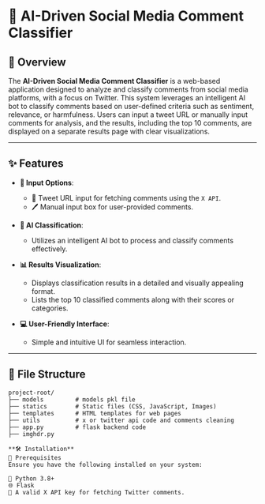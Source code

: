 # 🚀 AI-Driven Social Media Comment Classifier

## 🌟 Overview  
The **AI-Driven Social Media Comment Classifier** is a web-based application designed to analyze and classify comments from social media platforms, with a focus on Twitter. This system leverages an intelligent AI bot to classify comments based on user-defined criteria such as sentiment, relevance, or harmfulness. Users can input a tweet URL or manually input comments for analysis, and the results, including the top 10 comments, are displayed on a separate results page with clear visualizations.

---

## ✨ Features  
- **📝 Input Options**:  
  - 📎 Tweet URL input for fetching comments using the `X API`.  
  - 🖊️ Manual input box for user-provided comments.  

- **🤖 AI Classification**:  
  - Utilizes an intelligent AI bot to process and classify comments effectively.  

- **📊 Results Visualization**:  
  - Displays classification results in a detailed and visually appealing format.  
  - Lists the top 10 classified comments along with their scores or categories.  

- **💻 User-Friendly Interface**:  
  - Simple and intuitive UI for seamless interaction.  

---

## 📂 File Structure  
```plaintext
project-root/
├── models         # models pkl file
├── statics        # Static files (CSS, JavaScript, Images)
├── templates      # HTML templates for web pages
├── utils          # x or twitter api code and comments cleaning
├── app.py         # flask backend code
├── imghdr.py

**🛠️ Installation**
🔑 Prerequisites
Ensure you have the following installed on your system:

🐍 Python 3.8+
🌐 Flask
🔑 A valid X API key for fetching Twitter comments.
 
